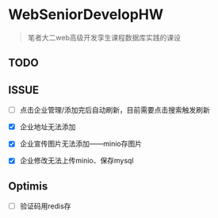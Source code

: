 # WebSeniorDevelopHW

> 笔者大二web高级开发孪生课程数据库实践的课设



## TODO



## ISSUE

- [ ] 点击企业管理/添加完后自动刷新，目前需要点击搜索触发刷新
- [x] 企业地址无法添加
- [x] 企业宣传图片无法添加——minio存图片
- [x] 企业修改无法上传minio、保存mysql
  
  

## Optimis

- [ ] 验证码用redis存
